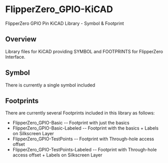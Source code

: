 # FlipperZero_GPIO-KiCAD
FlipperZero GPIO Pin KiCAD Library - Symbol &amp; Footprint

## Overview
Library files for KiCAD providing SYMBOL and FOOTPRINTS for FlipperZero Interface.  

## Symbol
There is currently a single symbol included

## Footprints
There are currently several Footprints included in this library as follows:
- FlipperZero_GPIO-Basic -- Footprint with just the basics
- FlipperZero_GPIO-Basic-Labeled -- Footprint with the basics + Labels on Silkscreen Layer
- FlipperZero_GPIO-TestPoints -- Footprint with Through-hole access offset
- FlipperZero_GPIO-TestPoints-Labeled -- Footprint with Through-hole access offset + Labels on Silkscreen Layer
